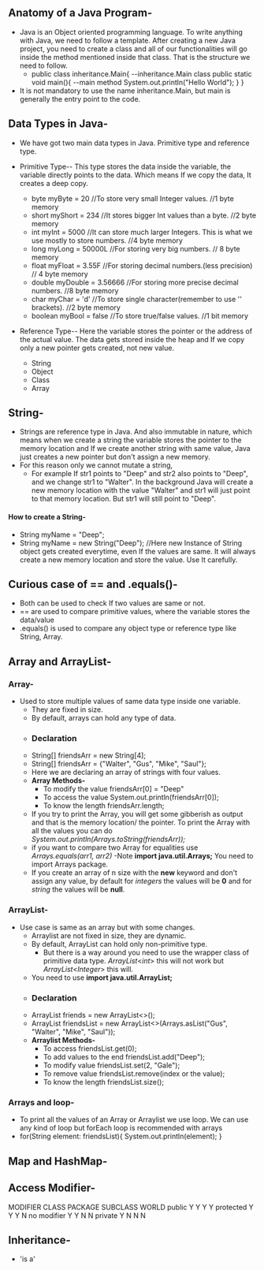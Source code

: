 ## Anatomy of a Java Program-
- Java is an Object oriented programming language. To write anything with Java, we need to follow a template. After creating a new Java project, you need to create a class and all of our functionalities will go inside the method mentioned inside that class. That is the structure we need to follow.
  - public class inheritance.Main{ --inheritance.Main class
        public static void main(){ --main method
            System.out.println("Hello World");
        }
    }
- It is not mandatory to use the name inheritance.Main, but main is generally the entry point to the code.

## Data Types in Java-
- We have got two main data types in Java. Primitive type and reference type.
- Primitive Type-- This type stores the data inside the variable, the variable directly points to the data. Which means If we copy the data, It creates a deep copy.
  - byte myByte = 20 //To store very small Integer values. //1 byte memory
  - short myShort = 234 //It stores bigger Int values than a byte. //2 byte memory
  - int myInt = 5000 //It can store much larger Integers. This is what we use mostly to store numbers. //4 byte memory
  - long myLong = 50000L //For storing very big numbers. // 8 byte memory
  - float myFloat = 3.55F //For storing decimal numbers.(less precision) // 4 byte memory
  - double myDouble = 3.56666 //For storing more precise decimal numbers. //8 byte memory
  - char myChar = 'd' //To store single character(remember to use '' brackets). //2 byte memory
  - boolean myBool = false //To store true/false values. //1 bit memory

- Reference Type-- Here the variable stores the pointer or the address of the actual value. The data gets stored inside the heap and If we copy only a new pointer gets created, not new value.
  - String
  - Object
  - Class
  - Array

## String-

- Strings are reference type in Java. And also immutable in nature, which means when we create a string the variable stores the pointer to the memory location and If we create another string with same value, Java just creates a new pointer but don't assign a new memory.
- For this reason only we cannot mutate a string, 
  - For example If str1 points to "Deep" and str2 also points to "Deep", and we change str1 to "Walter". In the background Java will create a new memory location with the value "Walter" and str1 will just point to that memory location. But str1 will still point to "Deep".
#### How to create a String-
- String myName = "Deep";
- String myName = new String("Deep"); //Here new Instance of String object gets created everytime, even If the values are same. It will always create a new memory location and store the value. Use It carefully.

## Curious case of == and .equals()-
- Both can be used to check If two values are same or not.
- == are used to compare primitive values, where the variable stores the data/value
- .equals() is used to compare any object type or reference type  like String, Array.

## Array and ArrayList-

### Array-
- Used to store multiple values of same data type inside one variable.
   - They are fixed in size.
   - By default, arrays can hold any type of data.
   - ### Declaration
   - String[] friendsArr = new String[4];
   - String[] friendsArr = {"Walter", "Gus", "Mike", "Saul"};
   - Here we are declaring an array of strings with four values.
   - **Array Methods-**
     - To modify the value friendsArr[0] = "Deep"
     - To access the value System.out.println(friendsArr[0]);
     - To know the length friendsArr.length;
   - If you try to print the Array, you will get some gibberish as output and that is the memory location/ the pointer. To print the Array with all the values you can do _System.out.println(Arrays.toString(friendsArr));_
   - if you want to compare two Array for equalities use _Arrays.equals(arr1, arr2)_
      -Note **import java.util.Arrays;** You need to import Arrays package.
   - If you create an array of n size with the  **new** keyword and don't assign any value, by default for _integers_ the values will be **0** and for _string_ the values will be **null**.

### ArrayList-
- Use case is same as an array but with some changes.
  - Arraylist are not fixed in size, they are dynamic.
  - By default, ArrayList can hold only non-primitive type.
    - But there is a way around you need to use the wrapper class of primitive data type. _ArrayList_<_int_> this will not work but _ArrayList_<_Integer_> this will.
  - You need to use **import java.util.ArrayList;**
  - ### Declaration
  - ArrayList<String> friends = new ArrayList<>();
  - ArrayList<String> friendsList = new ArrayList<>(Arrays.asList("Gus", "Walter", "Mike", "Saul"));
  - **Arraylist Methods-**
    - To access friendsList.get(0);
    - To add values to the end friendsList.add("Deep");
    - To modify value friendsList.set(2, "Gale");
    - To remove value friendsList.remove(index or the value);
    - To know the length friendsList.size();

### Arrays and loop-
- To print all the values of an Array or Arraylist we use loop. We can use any kind of loop but forEach loop is recommended with arrays
- for(String element: friendsList){
  System.out.println(element);
  }

## Map and HashMap-


## Access Modifier-
MODIFIER   CLASS PACKAGE SUBCLASS WORLD
public       Y      Y        Y       Y
protected    Y      Y        Y       N
no modifier  Y      Y        N       N
private      Y      N        N       N

## Inheritance-
- 'is a'